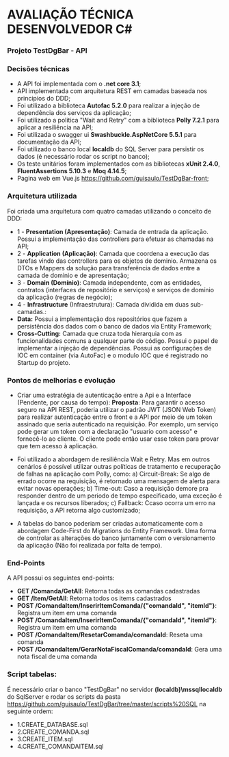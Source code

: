 # AVALIAÇÃO TÉCNICA DESENVOLVEDOR C#

### Projeto TestDgBar - API

### Decisões técnicas
  - A API foi implementada com o **.net core 3.1**;
  - API implementada com arquitetura REST em camadas baseada nos principios do DDD;
  - Foi utilizado a biblioteca **Autofac 5.2.0** para realizar a injeção de dependência dos serviços da aplicação;
  - Foi utilizado a politica "Wait and Retry" com a biblioteca **Polly 7.2.1** para aplicar a resiliência na API;
  - Foi utilizada o swagger ui **Swashbuckle.AspNetCore 5.5.1** para documentação da API;
  - Foi utilizado o banco local **localdb** do SQL Server para persistir os dados (é necessário rodar os script no banco); 
  - Os teste unitários foram implementados com as bibliotecas **xUnit 2.4.0**, **FluentAssertions 5.10.3** e **Moq 4.14.5**;
  - Pagina web em Vue.js https://github.com/guisaulo/TestDgBar-front;

### Arquitetura utilizada
Foi criada uma arquitetura com quatro camadas utilizando o conceito de DDD:
  - 1 - **Presentation (Apresentação)**: Camada de entrada da aplicação. Possui a implementação das controllers para efetuar as chamadas na API;
  - 2 - **Application (Aplicação)**: Camada que coordena a execução das tarefas vindo das controllers para os objetos de dominio. Armazena os DTOs e Mappers da solução para transferência de dados entre a camada de dominio e de apresentação;
  - 3 - **Domain (Domínio)**: Camada independente, com as entidades, contratos (interfaces de repositório e serviços) e serviços de domínio da aplicação (regras de negócio);
  - 4 - **Infrastructure** (Infraestrutura): Camada dividida em duas sub-camadas.:
  - **Data:** Possui a implementação dos repositórios que fazem a persistência dos dados com o banco de dados via Entity Framework;
  - **Cross-Cutting:** Camada que cruza toda hierarquia com as funcionalidades comuns a qualquer parte do código. Possui o papel de implementar a injeção de dependências. Possui as configurações de IOC em container (via AutoFac) e o modulo IOC que é registrado no Startup do projeto.

### Pontos de melhorias e evolução
  - Criar uma estratégia de autenticação entre a Api e a Interface (Pendente, por causa do tempo):
    **Proposta**: Para garantir o acesso seguro na API REST, poderia utilizar o padrão JWT (JSON Web Token) para realizar autenticação entre o front e a API por meio de um token assinado que seria autenticado na requisição. Por exemplo, um serviço pode gerar um token com a declaração "usuario com acesso" e fornecê-lo ao cliente. O cliente pode então usar esse token para provar que tem acesso à aplicação. 

  - Foi utilizado a abordagem de resiliência Wait e Retry. Mas em outros cenários é possível utilizar outras políticas de tratamento e recuperação de falhas na aplicação com Polly, como:
  a) Circuit-Break: Se algo de errado ocorre na requisição, é retornado uma mensagem de alerta para evitar novas operações;
  b) Time-out: Caso a requisição demore pra responder dentro de um periodo de tempo especificado, uma exceção é lançada e os recursos liberados;
  c) Fallback: Ccaso ocorra um erro na requisição, a API retorna algo customizado;

  - A tabelas do banco poderiam ser criadas automaticamente com a abordagem Code-First do Migrations do Entity Framework. Uma forma de controlar as alterações do banco juntamente com o versionamento da aplicação (Não foi realizada por falta de tempo).
  
### End-Points
A API possui os seguintes end-points:
  - **GET /Comanda/GetAll**: Retorna todas as comandas cadastradas
  - **GET /Item/GetAll**: Retorna todos os items cadastrados
  - **POST /ComandaItem/InserirItemComanda/{"comandaId", "itemId"}**: Registra um item em uma comanda
  - **POST /ComandaItem/InserirItemComanda/{"comandaId", "itemId"}**: Registra um item em uma comanda
  - **POST /ComandaItem/ResetarComanda/comandaId**: Reseta uma comanda
  - **POST /ComandaItem/GerarNotaFiscalComanda/comandaId**: Gera uma nota fiscal de uma comanda

### Script tabelas:

 É necessário criar o banco "TestDgBar" no servidor **(localdb)\\mssqllocaldb** do SqlServer e rodar os scripts da pasta https://github.com/guisaulo/TestDgBar/tree/master/scripts%20SQL na seguinte ordem:
  - 1.CREATE_DATABASE.sql
  - 2.CREATE_COMANDA.sql
  - 3.CREATE_ITEM.sql
  - 4.CREATE_COMANDAITEM.sql
